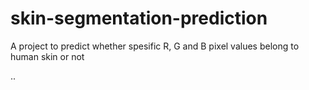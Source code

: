 # skin-segmentation-prediction
A project to predict whether spesific R, G and B pixel values belong to human skin or not


..

